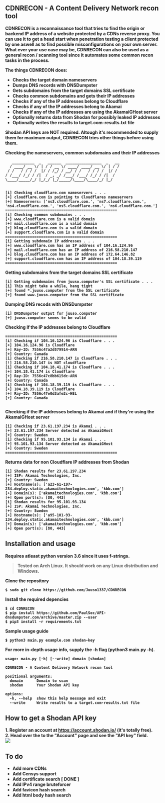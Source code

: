 ## CDNRECON - A Content Delivery Network recon tool

<b>CDNRECON is a reconnaissance tool that tries to find the origin or backend IP address of a website protected by a CDNs reverse proxy. You can use it to get a head start when penetration testing a client protected by one aswell as to find possible misconfigurations on your own server. What ever your use case may be, CDNRECON can also be used as a general recon / scanning tool since it automates some common recon tasks in the process.

<b>The things CDNRECON does:
- Checks the target domain nameservers
- Dumps DNS records with DNSDumpster
- Gets subdomains from the target domains SSL certificate
- Checks common subdomains and gets their IP addresses
- Checks if any of the IP addresses belong to Cloudflare
- Checks if any of the IP addresses belong to Akamai
- Checks if any of the IP addresses are using the AkamaiGHost server
- Optionally returns data from Shodan for possibly leaked IP addresses
- Optionally writes the results to target.com-results.txt file

Shodan API keys are NOT required. Altough it's recommended to supply them for maximum output, CDNRECON tries other things before using them.

 <b>Checking the nameservers, common subdomains and their IP addresses</b>
 ```
    __________  _   ______  ________________  _   __
   / ____/ __ \/ | / / __ \/ ____/ ____/ __ \/ | / /
  / /   / / / /  |/ / /_/ / __/ / /   / / / /  |/ / 
/ /___/ /_/ / /|  / _, _/ /___/ /___/ /_/ / /|  /  
\____/_____/_/ |_/_/ |_/_____/\____/\____/_/ |_/   
                                                   

[i] Checking cloudflare.com nameservers . . .
[+] cloudflare.com is pointing to Cloudflares nameservers
[+] Nameservers: ['ns3.cloudflare.com.', 'ns7.cloudflare.com.', 'ns4.cloudflare.com.', 'ns5.cloudflare.com.', 'ns6.cloudflare.com.']
==================================================
[i] Checking common subdomains . . .
[+] www.cloudflare.com is a valid domain
[+] mail.cloudflare.com is a valid domain
[+] blog.cloudflare.com is a valid domain
[+] support.cloudflare.com is a valid domain
==================================================
[i] Getting subdomain IP addresses . . .
[+] www.cloudflare.com has an IP address of 104.16.124.96
[+] mail.cloudflare.com has an IP address of 216.58.210.147
[+] blog.cloudflare.com has an IP address of 172.64.146.82
[+] support.cloudflare.com has an IP address of 104.18.39.119
==================================================
````
<b>Getting subdomains from the target domains SSL certificate</b>
````
[i] Getting subdomains from juuso.computer's SSL certificate . . .
[i] This might take a while, hang tight
[+] found *.juuso.computer from the SSL certificate
[+] found www.juuso.computer from the SSL certificate
````
<b>Dumping DNS recods with DNSDumpster</b>
````
[i] DNSDumpster output for juuso.computer
[+] juuso.computer seems to be valid
````
 <b>Checking if the IP addresses belong to Cloudflare</b>
````
==================================================
[i] Checking if 104.16.124.96 is Cloudflare . . .
[+] 104.16.124.96 is Cloudflare
[+] Ray-ID: 7556c47a2d879914-ARN
[+] Country: Canada
[i] Checking if 216.58.210.147 is Cloudflare . . .
[!] 216.58.210.147 is NOT cloudflare
[i] Checking if 104.18.41.174 is Cloudflare . . .
[+] 104.18.41.174 is Cloudflare
[+] Ray-ID: 7556c47c8bb615dc-ARN
[+] Country: Canada
[i] Checking if 104.18.39.119 is Cloudflare . . .
[+] 104.18.39.119 is Cloudflare
[+] Ray-ID: 7556c47e0d3afe2c-HEL
[+] Country: Canada
  
````
 <b>Checking if the IP addresses belong to Akamai and if they're using the AkamaiGHost server</b>
```
[i] Checking if 23.61.197.234 is Akamai . . .
[+] 23.61.197.234 Server detected as AkamaiGHost
[+] Country: Sweden
[i] Checking if 95.101.93.134 is Akamai . . .
[+] 95.101.93.134 Server detected as AkamaiGHost
[+] Country: Sweden
==================================================
````
<b>Returns data for non Cloudflare IP addresses from Shodan</b>
````
[i] Shodan results for 23.61.197.234
[+] ISP: Akamai Technologies, Inc.
[+] Country: Sweden
[+] Hostname(s): ['a23-61-197-234.deploy.static.akamaitechnologies.com', 'kbb.com']
[+] Domain(s): ['akamaitechnologies.com', 'kbb.com']
[+] Open port(s): [80, 443]
[i] Shodan results for 95.101.93.134
[+] ISP: Akamai Technologies, Inc.
[+] Country: Sweden
[+] Hostname(s): ['a95-101-93-134.deploy.static.akamaitechnologies.com', 'kbb.com']
[+] Domain(s): ['akamaitechnologies.com', 'kbb.com']
[+] Open port(s): [80, 443]
````
## Installation and usage

<b>Requires atleast python version 3.6 since it uses f-strings.
>Tested on Arch Linux. It should work on any Linux distribution and Windows.

<b>Clone the repository
```
$ sudo git clone https://github.com/Juuso1337/CDNRECON
```
<b>Install the required depencies
```
$ cd CDNRECON
$ pip install https://github.com/PaulSec/API-dnsdumpster.com/archive/master.zip --user
$ pip3 install -r requirements.txt
```
<b>Sample usage guide

```
$ python3 main.py example.com shodan-key
```
<b> For more in-depth usage info, supply the -h flag (python3 main.py -h).</b>
````
usage: main.py [-h] [--write] domain [shodan]

CDNRECON - A Content Delivery Network recon tool

positional arguments:
  domain      Domain to scan
  shodan      Your Shodan API key

options:
  -h, --help  show this help message and exit
  --write     Write results to a target.com-results.txt file
````

## How to get a Shodan API key
<b>1. Register an account at https://account.shodan.io/ (it's totally free).<br>
<b>2. Head over the to the "Account" page and see the "API key" field.<br>
  <img src="https://a.pomf.cat/nvdiap.png"></img>
  
## To do
- Add more CDNs
- Add Censys support
- Add certificate search [ DONE ]
- Add IPv4 range bruteforcer
- Add favicon hash search
- Add html body hash search
